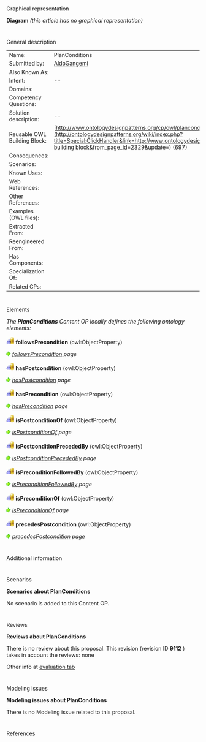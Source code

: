 # 

 Graphical representation



__Diagram__ 
_(this article has no graphical representation)_ 




# 

 General description




|  |  |
| --- | --- |
|  Name:  |  PlanConditions  |
|  Submitted by:  | [AldoGangemi](../User/AldoGangemi "User:AldoGangemi")  |
|  Also Known As:  |  |
|  Intent:  |  --  |
|  Domains:  |  |
|  Competency Questions:  |  |
|  Solution description:  |  --  |
|  Reusable OWL Building Block:  | [http://www.ontologydesignpatterns.org/cp/owl/planconditions.owl](http://ontologydesignpatterns.org/wiki/index.php?title=Special:ClickHandler&link=http://www.ontologydesignpatterns.org/cp/owl/planconditions.owl&message=OWL building block&from_page_id=2329&update=)  (697)  |
|  Consequences:  |  |
|  Scenarios:  |  |
|  Known Uses:  |  |
|  Web References:  |  |
|  Other References:  |  |
|  Examples (OWL files):  |  |
|  Extracted From:  |  |
|  Reengineered From:  |  |
|  Has Components:  |  |
|  Specialization Of:  |  |
|  Related CPs:  |  |



  





# 

 Elements



_The
 __PlanConditions__ 
 Content OP locally defines the following ontology elements:_ 





[![ObjectProperty](public/images/thumb/c/c3/ObjectProperty.gif/20px-ObjectProperty.gif)](../Image/ObjectProperty.gif "ObjectProperty")
__followsPrecondition__ 
 (owl:ObjectProperty)
 
[![](public/images/thumb/8/87/ArrowRight.gif/11px-ArrowRight.gif)](../Image/ArrowRight.gif "ArrowRight.gif")
_[followsPrecondition](../Submissions/PlanConditions/followsPrecondition "Submissions:PlanConditions/followsPrecondition") 
 page_ 



[![ObjectProperty](public/images/thumb/c/c3/ObjectProperty.gif/20px-ObjectProperty.gif)](../Image/ObjectProperty.gif "ObjectProperty")
__hasPostcondition__ 
 (owl:ObjectProperty)
 
[![](public/images/thumb/8/87/ArrowRight.gif/11px-ArrowRight.gif)](../Image/ArrowRight.gif "ArrowRight.gif")
_[hasPostcondition](../Submissions/PlanConditions/hasPostcondition "Submissions:PlanConditions/hasPostcondition") 
 page_ 



[![ObjectProperty](public/images/thumb/c/c3/ObjectProperty.gif/20px-ObjectProperty.gif)](../Image/ObjectProperty.gif "ObjectProperty")
__hasPrecondition__ 
 (owl:ObjectProperty)
 
[![](public/images/thumb/8/87/ArrowRight.gif/11px-ArrowRight.gif)](../Image/ArrowRight.gif "ArrowRight.gif")
_[hasPrecondition](../Submissions/PlanConditions/hasPrecondition "Submissions:PlanConditions/hasPrecondition") 
 page_ 



[![ObjectProperty](public/images/thumb/c/c3/ObjectProperty.gif/20px-ObjectProperty.gif)](../Image/ObjectProperty.gif "ObjectProperty")
__isPostconditionOf__ 
 (owl:ObjectProperty)
 
[![](public/images/thumb/8/87/ArrowRight.gif/11px-ArrowRight.gif)](../Image/ArrowRight.gif "ArrowRight.gif")
_[isPostconditionOf](../Submissions/PlanConditions/isPostconditionOf "Submissions:PlanConditions/isPostconditionOf") 
 page_ 



[![ObjectProperty](public/images/thumb/c/c3/ObjectProperty.gif/20px-ObjectProperty.gif)](../Image/ObjectProperty.gif "ObjectProperty")
__isPostconditionPrecededBy__ 
 (owl:ObjectProperty)
 
[![](public/images/thumb/8/87/ArrowRight.gif/11px-ArrowRight.gif)](../Image/ArrowRight.gif "ArrowRight.gif")
_[isPostconditionPrecededBy](../Submissions/PlanConditions/isPostconditionPrecededBy "Submissions:PlanConditions/isPostconditionPrecededBy") 
 page_ 



[![ObjectProperty](public/images/thumb/c/c3/ObjectProperty.gif/20px-ObjectProperty.gif)](../Image/ObjectProperty.gif "ObjectProperty")
__isPreconditionFollowedBy__ 
 (owl:ObjectProperty)
 
[![](public/images/thumb/8/87/ArrowRight.gif/11px-ArrowRight.gif)](../Image/ArrowRight.gif "ArrowRight.gif")
_[isPreconditionFollowedBy](../Submissions/PlanConditions/isPreconditionFollowedBy "Submissions:PlanConditions/isPreconditionFollowedBy") 
 page_ 



[![ObjectProperty](public/images/thumb/c/c3/ObjectProperty.gif/20px-ObjectProperty.gif)](../Image/ObjectProperty.gif "ObjectProperty")
__isPreconditionOf__ 
 (owl:ObjectProperty)
 
[![](public/images/thumb/8/87/ArrowRight.gif/11px-ArrowRight.gif)](../Image/ArrowRight.gif "ArrowRight.gif")
_[isPreconditionOf](../Submissions/PlanConditions/isPreconditionOf "Submissions:PlanConditions/isPreconditionOf") 
 page_ 



[![ObjectProperty](public/images/thumb/c/c3/ObjectProperty.gif/20px-ObjectProperty.gif)](../Image/ObjectProperty.gif "ObjectProperty")
__precedesPostcondition__ 
 (owl:ObjectProperty)
 
[![](public/images/thumb/8/87/ArrowRight.gif/11px-ArrowRight.gif)](../Image/ArrowRight.gif "ArrowRight.gif")
_[precedesPostcondition](../Submissions/PlanConditions/precedesPostcondition "Submissions:PlanConditions/precedesPostcondition") 
 page_ 


# 

 Additional information



# 

 Scenarios




__Scenarios about PlanConditions__ 


 No scenario is added to this Content OP.
 




# 

 Reviews




__Reviews about PlanConditions__ 


 There is no review about this proposal.
This revision (revision ID
 __9112__ 
 ) takes in account the reviews: none
 



 Other info at
 [evaluation tab](http://ontologydesignpatterns.org/wiki/index.php?title=Submissions:PlanConditions&action=evaluation "http://ontologydesignpatterns.org/wiki/index.php?title=Submissions:PlanConditions&action=evaluation") 





  





# 

 Modeling issues




__Modeling issues about PlanConditions__ 


 There is no Modeling issue related to this proposal.
 




  





# 

 References